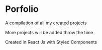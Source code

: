 # Porfolio
A compilation of all my created projects

More projects will be added throw the time

Created in React Js with Styled Components


